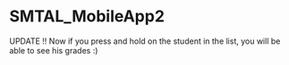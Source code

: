 # SMTAL_MobileApp2
UPDATE !! Now if you press and hold on the student in the list, you will be able to see his grades :)
